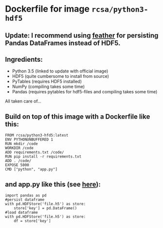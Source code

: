 # Dockerfile for image `rcsa/python3-hdf5`

## Update: I recommend using [feather](https://github.com/wesm/feather) for persisting Pandas DataFrames instead of HDF5.

## Ingredients:

- Python 3.5 (linked to update with official image)
- HDF5 (quite cumbersome to install from source)
- PyTables (requires HDF5 installed)
- NumPy (compiling takes some time)
- Pandas (requires pytables for hdf5-files and compiling takes some time)

All taken care of...

## Build on top of this image with a Dockerfile like this:

    FROM rcsa/python3-hfd5:latest
    ENV PYTHONUNBUFFERED 1
    RUN mkdir /code
    WORKDIR /code
    ADD requirements.txt /code/
    RUN pip install -r requirements.txt
    ADD . /code/
    EXPOSE 5000
    CMD ["python", "app.py"]

## and app.py like this (see [here](http://pandas.pydata.org/pandas-docs/stable/io.html#io-hdf5)):

    import pandas as pd
    #persist dataframe
    with pd.HDFStore('file.h5') as store:
        store['key'] = pd.DataFrame()
    #load dataframe
    with pd.HDFStore('file.h5') as store:
        df = store['key']
    
